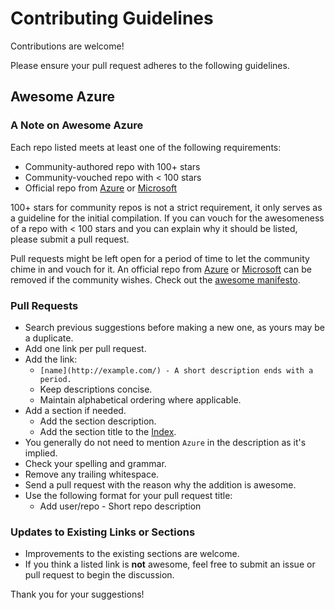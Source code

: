 # Contributing Guidelines

Contributions are welcome!

Please ensure your pull request adheres to the following guidelines.


## Awesome Azure

### A Note on Awesome Azure

Each repo listed meets at least one of the following requirements:

* Community-authored repo with 100+ stars
* Community-vouched repo with < 100 stars
* Official repo from [Azure](https://github.com/Azure) or [Microsoft](https://github.com/microsoft)

100+ stars for community repos is not a strict requirement, it only serves as a guideline for the initial compilation.  If you can vouch for the awesomeness of a repo with < 100 stars and you can explain why it should be listed, please submit a pull request.

Pull requests might be left open for a period of time to let the community chime in and vouch for it.  An official repo from [Azure](https://github.com/Azure) or [Microsoft](https://github.com/microsoft) can be removed if the community wishes.  Check out the [awesome manifesto](https://github.com/sindresorhus/awesome/blob/master/awesome.md).

### Pull Requests

* Search previous suggestions before making a new one, as yours may be a duplicate.
* Add one link per pull request.
* Add the link:
    * `[name](http://example.com/) - A short description ends with a period.`
    * Keep descriptions concise.
    * Maintain alphabetical ordering where applicable.
* Add a section if needed.
    * Add the section description.
    * Add the section title to the [Index](./README.md#index).
* You generally do not need to mention `Azure` in the description as it's implied.
* Check your spelling and grammar.
* Remove any trailing whitespace.
* Send a pull request with the reason why the addition is awesome.
* Use the following format for your pull request title:
    * Add user/repo - Short repo description

### Updates to Existing Links or Sections

* Improvements to the existing sections are welcome.
* If you think a listed link is **not** awesome, feel free to submit an issue or pull request to begin the discussion.

Thank you for your suggestions!
